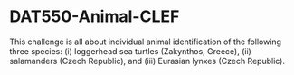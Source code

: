 # DAT550-Animal-CLEF
This challenge is all about individual animal identification of the following three species: (i) loggerhead sea turtles (Zakynthos, Greece), (ii) salamanders (Czech Republic), and (iii) Eurasian lynxes (Czech Republic).
